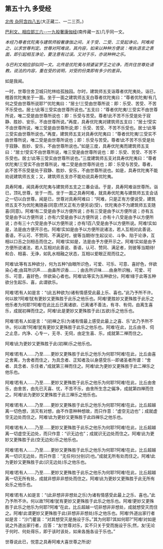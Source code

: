 ## 第五十九 多受经

[北传 杂阿含四八五](https://github.com/gwsice/buddhism/blob/master/%E6%97%A9%E6%9C%9F/%E6%9D%82%E9%98%BF%E5%90%AB%E7%BB%8F/17.md#485)(大正藏二、一二三页。)

[巴利文、相应部三六--一九般奢康伽经](https://github.com/gwsice/buddhism/blob/master/%E6%97%A9%E6%9C%9F/%E5%8D%97%E4%BC%A0%E7%9B%B8%E5%BA%94%E9%83%A8/04%E5%85%AD%E5%A4%84%E7%AF%87/36%20%E5%8F%97%E7%9B%B8%E5%BA%942.md#ban-she-kang-jia)(南传藏一五)几乎同一文。

*本经乃尊者优陀夷与建筑师般奢康伽之间，关于受、二受、三受起诤论。阿难闻之、以求世尊判定。世尊对阿难说，其内容，如来以种种方便说：唯执语言之表面，即引起相互诤论，要注意有过误。又对于乐，亦说种种之乐。*

*与巴利文相应部似同一文。北传是优陀夷与频婆娑罗王之论诤，而共往世尊处请教。说法的内容，重在受的说明，对受的份类即有多少的差异。*

如是我闻。

一时，世尊住舍卫城只陀林给孤独园。尔时，建筑师五支诣尊者优陀夷处。诣已，稽首优陀夷坐于一面。坐于一面之建筑师五支白尊者优陀夷曰：“尊者优陀夷!有几何之受由世尊所说耶?”优陀夷曰：“居士!三受由世尊所说：即：乐受、苦受、不苦不乐受也。居士!此等三受实由世尊所说也。”五支曰：“尊者优陀夷!三受实不由世尊所说，唯二受是由世尊所说也：即：乐受与苦受。尊者!此不苦不乐受是处于寂静、胜妙、安乐，不由世尊所说。”再度，具寿优陀夷对建筑师五支曰：“居士!受实不由世尊所说，唯三受是由世尊所说;即：乐受、苦受、不苦不乐受也。居士!此等三受实由世尊所说也。”再度，建筑师五支对具寿优陀夷曰：“尊者优陀夷!三受实不由世尊所说，唯二受是由世尊所说也；即：乐受与苦受。尊者!此不苦不乐受是处于寂静、胜妙、安乐，不由世尊所说也。”如是三度，具寿优陀夷而建筑师五支曰：“居士!受实不由世尊所说，唯三受是由世尊所说也：即：乐受、苦受、不苦不乐受也。居士!此等三受实由世尊所说也。”三度建筑师五支对具寿优陀夷曰：“尊者优陀夷!三受实不由世尊所说，唯二受是由世尊所说也；即：乐受与苦受。尊者，此不苦不乐受是处于寂静、胜妙、安乐，不由世尊所说也。如是，具寿优陀夷不能劝说建筑师五支；又，建筑师五支亦不能劝说具寿优陀夷。

具寿阿难，闻具寿优陀夷与建筑师五支之三番会话。于是，具寿阿难诣世尊所。诣已，顶礼世尊，坐于一而。坐于一面之具寿阿难，就具寿优陀夷与建筑师五支会话之一切以白世尊。闻是已，世尊对具寿阿难曰：“阿难，只是正有方便说受，建筑师五支不为优陀夷随喜(同意)然又正有方便另说(受)，优陀夷亦不为建筑师五支随喜(同意)。阿难!有二受是由予以方便所说；亦有三受是由予以方便所说；亦有五受是由予以方便所说；亦有六受是由予以方便所说；亦有十八受是由予以方便所说；亦有三十六受是由予以方便所说；亦有1百八受是由予以方便所说。阿难!实如是，法是由方便开示也。阿难!实如是由予以方便所说诸法，若人互相对此善说、善语，不认可、不赞同、不满足时，彼等当期待!生起议论、斗争、陷于论诤，互相以口舌之剑相击而住之。阿难!实如是，法是由予方便开示之。阿难!实如是由予方便所说诸法，若人互相对此善说、善语，认可、赞同、满足者，则彼等当期待!和合、相喜、无诤，如乳水相融之状态，互相以爱眼正观而往之。

阿难!此等有五种欲分，何为五种?由眼所识色，可爱、可乐、可意、喜好色，伴欲染心者;由耳所识声……由鼻所识香……；由舌所识味……由身所识触，可爱、可乐、可意，喜好色，伴欲染心者也。阿难!此等实为五种欲分。阿难!缘于此等五种欲分生起乐、喜，此谓欲乐。

阿难!若有人如是言：“(此五种欲为)诸有情感受此最上乐、喜也。”此乃予所不许。何以故?阿难!犹有更妙又更殊胜于此乐之他乐也。阿难!更胜妙又更殊胜于此乐之他乐者为何耶?阿难!在此比丘已离诸欲、已离诸不善法，有寻、有伺，由离生喜乐，成就初禅而住之。阿难!此是更妙又更殊胜于此(五欲)乐之他乐也。

阿难!若有人如是言：“(初禅之乐)为诸有情最上感受此最上之喜、乐”此乃予所不许。何以故?阿难!犹有更妙又更殊胜于此乐之他乐也。阿难!在此，比丘由寻、伺之止息，内净、心专一，无寻、无伺，由定生喜、乐，成就第二禅而住之。

阿难!此为更妙又更殊胜于此(初禅)乐之他乐也。

阿难!若有人……乃至……更妙又更殊胜于此乐之他乐为何耶?阿难!在此，比丘由喜之舍离，为舍者而住之，为具念者、正知者及以身感受乐--即诸圣者所谓：“舍者、具念者、乐住者，”成就第三禅而住之。阿难!此为更妙又更殊胜于此二禅乐之他乐也。

阿难!若有人……乃至……更妙又更殊胜于此乐之他乐为何耶?阿难!在此，比丘由舍乐，由舍苦，由先已灭喜、忧，不苦不乐，由舍所生念之偏净，成就第四禅而住之。阿难!此为更妙又更殊胜于此三禅乐之他乐也。

阿难!若有人……乃至……更妙又更殊胜于此乐之他乐为何耶?阿难!在此，比丘超越离一切色想，消灭有对想，由不作意种种想故，而只作意：“虚空无边也”；成就虚空无边处而住之。阿难!此为更妙又更殊胜于此四禅乐之他乐也。

阿难!若有人……乃至……更妙又更殊胜于此乐之他乐为何耶?阿难!在此，比丘超越离一切虚空无边处，而只作意：“识无边也”；成就识无边处而住之。阿难!此为更妙又更殊胜于此(空无边处)乐之他乐也。

阿难!若有人……乃至……更妙又更殊胜于此乐之他乐为何耶?阿难!在此，比丘超越离一切识无边处，而只作意：“无任何(分别识)也。”成就无所有处而住之。阿难!此为更妙又更殊胜于此(识无边处)乐之他乐也。

阿难!若有人……乃至……更妙又更殊胜于此乐之他乐为何耶?阿难!在此，比丘超越离一切无所有处，成就非想非非想处而住之。阿难!此为更妙又更殊胜于此无所有处乐之他乐也。

阿难!若有人如是言：“(此非想非非想处之乐)为诸有情感受此最上之乐、喜也。”此乃予所不许。何以故?阿难!犹有更妙又更殊胜于此乐之他乐也。阿难!更妙又更殊胜于此乐之他乐为何耶?阿难“在此，比丘超越一切非想非非想处，成就想受灭而住之。阿难!此谓更妙又更殊胜于此(非想非非想处)乐之他乐也。阿难!外道出家行者如是言：“沙门瞿昙：“对其想受灭是施设于乐。”其为何耶?其如何耶?”阿难!对如是说之外道出家行者，应答：“友!世尊对乐，实不只关于受而施设于乐;然，友!无论于何时、何处得乐，即于该时该处，如来各施各设于乐也。”

世尊说此已，悦意之具寿阿难大喜世尊之所说!
